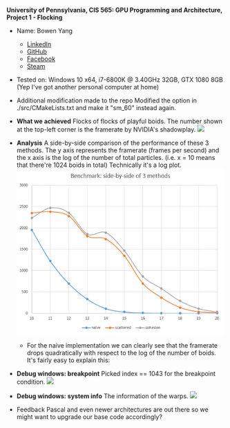 **University of Pennsylvania, CIS 565: GPU Programming and Architecture,
Project 1 - Flocking**

* Name: Bowen Yang
  * [LinkedIn](https://www.linkedin.com/in/%E5%8D%9A%E6%96%87-%E6%9D%A8-83bba6148)
  * [GitHub](https://github.com/Grillnov)
  * [Facebook](https://www.facebook.com/yang.bowen.7399)
  * [Steam](https://steamcommunity.com/id/grillnov)
* Tested on: Windows 10 x64, i7-6800K @ 3.40GHz 32GB, GTX 1080 8GB (Yep I've got another personal computer at home)

* Additional modification made to the repo
  Modified the option in ./src/CMakeLists.txt and make it "sm_60" instead again.

* **What we achieved**
Flocks of flocks of playful boids. The number shown at the top-left corner is the framerate by NVIDIA's shadowplay.
  ![](images/showcase.gif)
  
* **Analysis**
A side-by-side comparison of the performance of these 3 methods. The y axis represents the framerate (frames per second) and the x axis is the log of the number of total particles. (i.e. x = 10 means that there're 1024 boids in total) Technically it's a log plot.
  ![](images/sidebyside.png)
  
  * For the naive implementation we can clearly see that the framerate drops quadratically with respect to the log of the number of boids. It's fairly easy to explain this:
  
* **Debug windows: breakpoint**
Picked index == 1043 for the breakpoint condition.
  ![](images/auto.png)

* **Debug windows: system info**
The information of the warps.
  ![](images/info.png)

* Feedback
Pascal and even newer architectures are out there so we might want to upgrade our base code accordingly?
